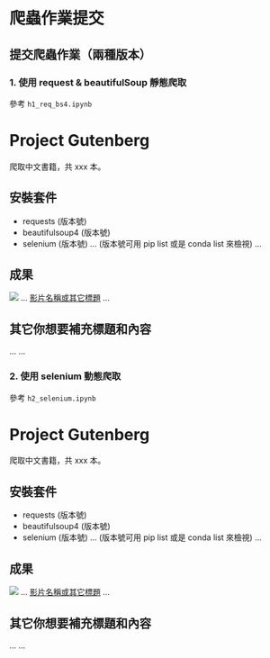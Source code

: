 # 爬蟲作業提交

## 提交爬蟲作業（兩種版本）

### 1. 使用 request & beautifulSoup 靜態爬取

參考 `h1_req_bs4.ipynb`

# Project Gutenberg

爬取中文書籍，共 xxx 本。

## 安裝套件

- requests (版本號)
- beautifulsoup4 (版本號)
- selenium (版本號)
  ...
  (版本號可用 pip list 或是 conda list 來檢視)
  ...

## 成果

![](執行過程的擷圖或說明圖片)
...
[影片名稱或其它標題](你的影片連結)
...

## 其它你想要補充標題和內容

...
...

### 2. 使用 selenium 動態爬取

參考 `h2_selenium.ipynb`

# Project Gutenberg

爬取中文書籍，共 xxx 本。

## 安裝套件

- requests (版本號)
- beautifulsoup4 (版本號)
- selenium (版本號)
  ...
  (版本號可用 pip list 或是 conda list 來檢視)
  ...

## 成果

![](執行過程的擷圖或說明圖片)
...
[影片名稱或其它標題](你的影片連結)
...

## 其它你想要補充標題和內容

...
...

